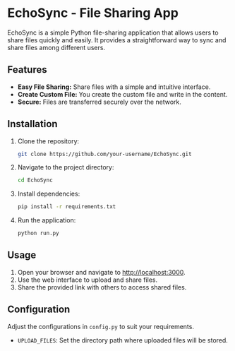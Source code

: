 
# EchoSync - File Sharing App

EchoSync is a simple Python file-sharing application that allows users to share files quickly and easily. It provides a straightforward way to sync and share files among different users.

## Features

- **Easy File Sharing:** Share files with a simple and intuitive interface.
- **Create Custom File:** You create the custom file and write in the content.
- **Secure:** Files are transferred securely over the network.


## Installation

1. Clone the repository:

   ```bash
   git clone https://github.com/your-username/EchoSync.git
   ```

2. Navigate to the project directory:

   ```bash
   cd EchoSync
   ```

3. Install dependencies:

   ```bash
   pip install -r requirements.txt
   ```

4. Run the application:

   ```bash
   python run.py
   ```

## Usage

1. Open your browser and navigate to [http://localhost:3000](http://127.0.0.1:3000).
2. Use the web interface to upload and share files.
3. Share the provided link with others to access shared files.

## Configuration

Adjust the configurations in `config.py` to suit your requirements.

- `UPLOAD_FILES`: Set the directory path where uploaded files will be stored.
